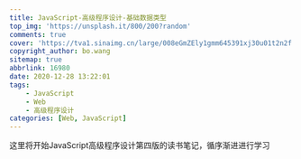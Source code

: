 ```yaml
---
title: JavaScript-高级程序设计-基础数据类型
top_img: 'https://unsplash.it/800/200?random'
comments: true
cover: 'https://tva1.sinaimg.cn/large/008eGmZEly1gmm645391xj30u01t2n2f.jpg'
copyright_author: bo.wang
sitemap: true
abbrlink: 16980
date: 2020-12-28 13:22:01
tags:
    - JavaScript
    - Web
    - 高级程序设计
categories: [Web, JavaScript]
---
```


这里将开始JavaScript高级程序设计第四版的读书笔记，循序渐进进行学习
